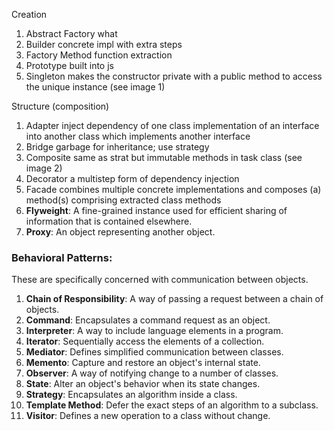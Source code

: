 
Creation
1. Abstract Factory what
2. Builder concrete impl with extra steps
3. Factory Method function extraction
4. Prototype built into js
5. Singleton makes the constructor private with a public method to access the unique instance (see image 1)

Structure (composition)

1. Adapter inject dependency of one class implementation of an interface into another class which implements another interface 
2. Bridge garbage for inheritance; use strategy
3. Composite same as strat but immutable methods in task class (see image 2)
4. Decorator a multistep form of dependency injection
5. Facade combines multiple concrete implementations and composes (a) method(s) comprising extracted class methods
6. **Flyweight**: A fine-grained instance used for efficient sharing of information that is contained elsewhere.
7. **Proxy**: An object representing another object.

### Behavioral Patterns:

These are specifically concerned with communication between objects.

1. **Chain of Responsibility**: A way of passing a request between a chain of objects.
2. **Command**: Encapsulates a command request as an object.
3. **Interpreter**: A way to include language elements in a program.
4. **Iterator**: Sequentially access the elements of a collection.
5. **Mediator**: Defines simplified communication between classes.
6. **Memento**: Capture and restore an object's internal state.
7. **Observer**: A way of notifying change to a number of classes.
8. **State**: Alter an object's behavior when its state changes.
9. **Strategy**: Encapsulates an algorithm inside a class.
10. **Template Method**: Defer the exact steps of an algorithm to a subclass.
11. **Visitor**: Defines a new operation to a class without change.